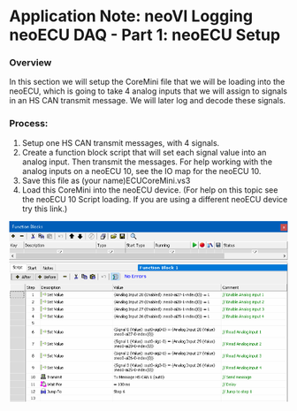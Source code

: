 # Application Note: neoVI Logging neoECU DAQ - Part 1: neoECU Setup

### Overview

In this section we will setup the CoreMini file that we will be loading into the neoECU, which is going to take 4 analog inputs that we will assign to signals in an HS CAN transmit message.  We will later log and decode these signals.

### Process:

1. Setup one HS CAN transmit messages, with 4 signals.
2. Create a function block script that will set each signal value into an analog input.  Then transmit the messages.  For help working with the analog inputs on a neoECU 10, see the IO map for the neoECU 10.
3. Save this file as (your name)ECUCoreMini.vs3
4. Load this CoreMini into the neoECU device. (For help on this topic see the neoECU 10 Script loading.  If you are using a different neoECU device try this link.)

![](../../.gitbook/assets/fnblocks.gif)
